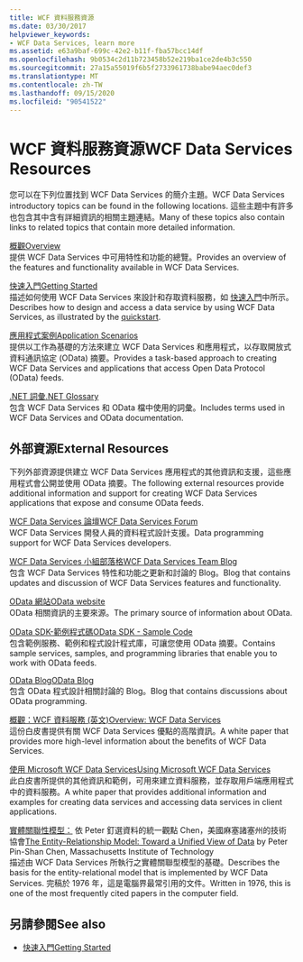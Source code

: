 ```yaml
---
title: WCF 資料服務資源
ms.date: 03/30/2017
helpviewer_keywords:
- WCF Data Services, learn more
ms.assetid: e63a9baf-699c-42e2-b11f-fba57bcc14df
ms.openlocfilehash: 9b0534c2d11b723458b52e219ba1ce2de4b3c550
ms.sourcegitcommit: 27a15a55019f6b5f2733961738babe94aec0def3
ms.translationtype: MT
ms.contentlocale: zh-TW
ms.lasthandoff: 09/15/2020
ms.locfileid: "90541522"
---
```

# <a name="wcf-data-services-resources"></a><span data-ttu-id="31080-102">WCF 資料服務資源</span><span class="sxs-lookup"><span data-stu-id="31080-102">WCF Data Services Resources</span></span>
<span data-ttu-id="31080-103">您可以在下列位置找到 WCF Data Services 的簡介主題。</span><span class="sxs-lookup"><span data-stu-id="31080-103">WCF Data Services introductory topics can be found in the following locations.</span></span> <span data-ttu-id="31080-104">這些主題中有許多也包含其中含有詳細資訊的相關主題連結。</span><span class="sxs-lookup"><span data-stu-id="31080-104">Many of these topics also contain links to related topics that contain more detailed information.</span></span>  
  
 [<span data-ttu-id="31080-105">概觀</span><span class="sxs-lookup"><span data-stu-id="31080-105">Overview</span></span>](wcf-data-services-overview.md)  
 <span data-ttu-id="31080-106">提供 WCF Data Services 中可用特性和功能的總覽。</span><span class="sxs-lookup"><span data-stu-id="31080-106">Provides an overview of the features and functionality available in WCF Data Services.</span></span>  
  
 [<span data-ttu-id="31080-107">快速入門</span><span class="sxs-lookup"><span data-stu-id="31080-107">Getting Started</span></span>](../adonet/ef/getting-started.md)  
 <span data-ttu-id="31080-108">描述如何使用 WCF Data Services 來設計和存取資料服務，如 [快速入門](quickstart-wcf-data-services.md)中所示。</span><span class="sxs-lookup"><span data-stu-id="31080-108">Describes how to design and access a data service by using WCF Data Services, as illustrated by the [quickstart](quickstart-wcf-data-services.md).</span></span>  
  
 [<span data-ttu-id="31080-109">應用程式案例</span><span class="sxs-lookup"><span data-stu-id="31080-109">Application Scenarios</span></span>](application-scenarios-wcf-data-services.md)  
 <span data-ttu-id="31080-110">提供以工作為基礎的方法來建立 WCF Data Services 和應用程式，以存取開放式資料通訊協定 (OData) 摘要。</span><span class="sxs-lookup"><span data-stu-id="31080-110">Provides a task-based approach to creating WCF Data Services and applications that access Open Data Protocol (OData) feeds.</span></span>  
  
 [<span data-ttu-id="31080-111">.NET 詞彙</span><span class="sxs-lookup"><span data-stu-id="31080-111">.NET Glossary</span></span>](../../../standard/glossary.md)  
 <span data-ttu-id="31080-112">包含 WCF Data Services 和 OData 檔中使用的詞彙。</span><span class="sxs-lookup"><span data-stu-id="31080-112">Includes terms used in WCF Data Services and OData documentation.</span></span>  
  
## <a name="external-resources"></a><span data-ttu-id="31080-113">外部資源</span><span class="sxs-lookup"><span data-stu-id="31080-113">External Resources</span></span>  
 <span data-ttu-id="31080-114">下列外部資源提供建立 WCF Data Services 應用程式的其他資訊和支援，這些應用程式會公開並使用 OData 摘要。</span><span class="sxs-lookup"><span data-stu-id="31080-114">The following external resources provide additional information and support for creating WCF Data Services applications that expose and consume OData feeds.</span></span>  
  
 [<span data-ttu-id="31080-115">WCF Data Services 論壇</span><span class="sxs-lookup"><span data-stu-id="31080-115">WCF Data Services Forum</span></span>](https://social.msdn.microsoft.com/Forums/en-US/home?forum=adodotnetdataservices)  
 <span data-ttu-id="31080-116">WCF Data Services 開發人員的資料程式設計支援。</span><span class="sxs-lookup"><span data-stu-id="31080-116">Data programming support for WCF Data Services developers.</span></span>  
  
 [<span data-ttu-id="31080-117">WCF Data Services 小組部落格</span><span class="sxs-lookup"><span data-stu-id="31080-117">WCF Data Services Team Blog</span></span>](/archive/blogs/astoriateam/)  
 <span data-ttu-id="31080-118">包含 WCF Data Services 特性和功能之更新和討論的 Blog。</span><span class="sxs-lookup"><span data-stu-id="31080-118">Blog that contains updates and discussion of WCF Data Services features and functionality.</span></span>  
  
 [<span data-ttu-id="31080-119">OData 網站</span><span class="sxs-lookup"><span data-stu-id="31080-119">OData website</span></span>](https://www.odata.org/)  
 <span data-ttu-id="31080-120">OData 相關資訊的主要來源。</span><span class="sxs-lookup"><span data-stu-id="31080-120">The primary source of information about OData.</span></span>  
  
 [<span data-ttu-id="31080-121">OData SDK-範例程式碼</span><span class="sxs-lookup"><span data-stu-id="31080-121">OData SDK - Sample Code</span></span>](https://www.odata.org/ecosystem/#sdk)  
 <span data-ttu-id="31080-122">包含範例服務、範例和程式設計程式庫，可讓您使用 OData 摘要。</span><span class="sxs-lookup"><span data-stu-id="31080-122">Contains sample services, samples, and programming libraries that enable you to work with OData feeds.</span></span>  
  
 [<span data-ttu-id="31080-123">OData Blog</span><span class="sxs-lookup"><span data-stu-id="31080-123">OData Blog</span></span>](https://www.odata.org/blog/)  
 <span data-ttu-id="31080-124">包含 OData 程式設計相關討論的 Blog。</span><span class="sxs-lookup"><span data-stu-id="31080-124">Blog that contains discussions about OData programming.</span></span>  
  
 <span data-ttu-id="31080-125">[概觀：WCF 資料服務 (英文)](/previous-versions/visualstudio/visual-studio-2008/cc956153(v=msdn.10))</span><span class="sxs-lookup"><span data-stu-id="31080-125">[Overview: WCF Data Services](/previous-versions/visualstudio/visual-studio-2008/cc956153(v=msdn.10))</span></span>  
 <span data-ttu-id="31080-126">這份白皮書提供有關 WCF Data Services 優點的高階資訊。</span><span class="sxs-lookup"><span data-stu-id="31080-126">A white paper that provides more high-level information about the benefits of WCF Data Services.</span></span>  
  
 <span data-ttu-id="31080-127">[使用 Microsoft WCF Data Services](/previous-versions/visualstudio/visual-studio-2008/cc907912(v=msdn.10))</span><span class="sxs-lookup"><span data-stu-id="31080-127">[Using Microsoft WCF Data Services](/previous-versions/visualstudio/visual-studio-2008/cc907912(v=msdn.10))</span></span>  
 <span data-ttu-id="31080-128">此白皮書所提供的其他資訊和範例，可用來建立資料服務，並存取用戶端應用程式中的資料服務。</span><span class="sxs-lookup"><span data-stu-id="31080-128">A white paper that provides additional information and examples for creating data services and accessing data services in client applications.</span></span>  
  
 <span data-ttu-id="31080-129">[實體關聯性模型：](https://dl.acm.org/doi/10.1145/320434.320440) 依 Peter 釘選資料的統一觀點 Chen，美國麻塞諸塞州的技術協會</span><span class="sxs-lookup"><span data-stu-id="31080-129">[The Entity-Relationship Model: Toward a Unified View of Data](https://dl.acm.org/doi/10.1145/320434.320440) by Peter Pin-Shan Chen, Massachusetts Institute of Technology</span></span>  
 <span data-ttu-id="31080-130">描述由 WCF Data Services 所執行之實體關聯型模型的基礎。</span><span class="sxs-lookup"><span data-stu-id="31080-130">Describes the basis for the entity-relational model that is implemented by WCF Data Services.</span></span> <span data-ttu-id="31080-131">完稿於 1976 年，這是電腦界最常引用的文件。</span><span class="sxs-lookup"><span data-stu-id="31080-131">Written in 1976, this is one of the most frequently cited papers in the computer field.</span></span>  
  
## <a name="see-also"></a><span data-ttu-id="31080-132">另請參閱</span><span class="sxs-lookup"><span data-stu-id="31080-132">See also</span></span>

- [<span data-ttu-id="31080-133">快速入門</span><span class="sxs-lookup"><span data-stu-id="31080-133">Getting Started</span></span>](getting-started-with-wcf-data-services.md)
